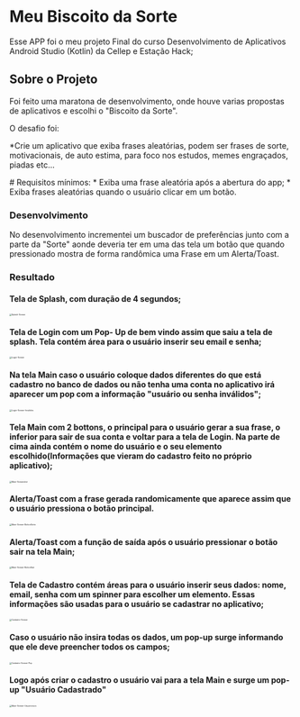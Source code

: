 # Meu Biscoito da Sorte

Esse APP foi o meu projeto Final do curso Desenvolvimento de Aplicativos Android Studio (Kotlin)  da Cellep e Estação Hack;



## Sobre o Projeto

Foi feito uma maratona de desenvolvimento, onde houve varias propostas de aplicativos e escolhi  o  "Biscoito da Sorte". 

O desafio foi:

 *Crie um aplicativo que exiba frases aleatórias, podem ser frases de sorte, motivacionais, de auto estima, para foco nos estudos, memes engraçados, piadas etc...

\# Requisitos mínimos:
\* Exiba uma frase aleatória após a abertura do app;
\* Exiba frases aleatórias quando o usuário clicar em um botão.

### Desenvolvimento

No desenvolvimento  incrementei um buscador de preferências junto com a parte da "Sorte" aonde deveria ter em uma das tela um botão que quando pressionado mostra de forma randômica uma Frase em um Alerta/Toast.

### Resultado

 #### Tela de Splash, com duração de 4 segundos;

<img src="![image](https://user-images.githubusercontent.com/63423338/117519665-e6eb8e00-af7a-11eb-97b0-90954fbc682e.png)" alt="Splash-Screen" style="zoom:25%;" />















#### Tela de Login com um Pop- Up de bem vindo assim que saiu a tela de splash. Tela contém área para o usuário inserir seu email e senha;

<img src="C:\projetos\App Meu Biscoito da Sorte\ScreenShot\Login-Screen.png" alt="Login-Screen" style="zoom:25%;" />











#### Na tela Main  caso o usuário coloque dados diferentes do que está cadastro no banco de dados ou não tenha uma conta  no aplicativo irá aparecer um pop com a informação "usuário ou senha inválidos";

<img src="C:\projetos\App Meu Biscoito da Sorte\ScreenShot\Login-Screen-Invalidos.png" alt="Login-Screen-Invalidos" style="zoom:25%;" />















#### Tela Main com 2 bottons, o principal para o usuário gerar a sua frase, o inferior para  sair de sua conta e voltar para a tela de Login. Na parte de cima ainda contém o nome do usuário e o seu elemento escolhido(Informações que vieram do cadastro feito no próprio aplicativo);

<img src="C:\projetos\App Meu Biscoito da Sorte\ScreenShot\Main-Screenshot.png" alt="Main-Screenshot" style="zoom:25%;" />













####  Alerta/Toast com a frase gerada randomicamente  que aparece assim que o usuário pressiona o botão principal.

<img src="C:\projetos\App Meu Biscoito da Sorte\ScreenShot\Main-Screen-BottonSorte.png" alt="Main-Screen-BottonSorte" style="zoom:25%;" />









#### Alerta/Toast  com a função de saída após o usuário pressionar o botão sair na tela Main;

<img src="C:\projetos\App Meu Biscoito da Sorte\ScreenShot\Main-Screen-BottonSair.png" alt="Main-Screen-BottonSair" style="zoom:25%;" />















#### Tela de Cadastro contém áreas para o usuário inserir seus dados: nome, email, senha com um spinner para escolher um elemento. Essas informações são usadas para o usuário  se cadastrar no aplicativo;

<img src="C:\projetos\App Meu Biscoito da Sorte\ScreenShot\Cadastro-Screen.png" alt="Cadastro-Screen" style="zoom:25%;" />











#### Caso o usuário não insira todas os dados, um pop-up surge  informando que ele deve preencher todos os campos; 

<img src="C:\projetos\App Meu Biscoito da Sorte\ScreenShot\Cadastro-Screen-Pop.png" alt="Cadastro-Screen-Pop" style="zoom:25%;" />

















#### Logo após criar o cadastro o usuário vai para a tela Main e surge um pop-up "Usuário Cadastrado"

<img src="C:\projetos\App Meu Biscoito da Sorte\ScreenShot\Main-Screen-Usuarionovo.png" alt="Main-Screen-Usuarionovo" style="zoom:25%;" />
